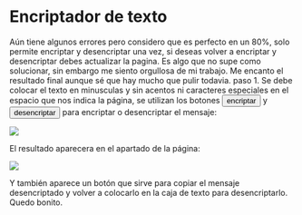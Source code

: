 <h1>Encriptador de texto</h1>
<p>Aún tiene algunos errores pero considero que es perfecto en un 80%, solo permite encriptar y desencriptar una vez, si deseas volver a encriptar y desencriptar debes actualizar la pagina.
Es algo que no supe como solucionar, sin embargo me siento orgullosa de mi trabajo.
Me encanto el resultado final aunque sé que hay mucho que pulir todavia.
paso 1. Se debe colocar el texto en minusculas y sin acentos ni caracteres especiales en el espacio que nos indica la página, se utilizan los botones <button>encriptar</button> y <button>desencriptar</button> para encriptar o desencriptar el mensaje: </p>

<img src="https://github.com/user-attachments/assets/42e2318c-152c-450a-a491-3c085ca8f81e">
<p> El resultado aparecera en el apartado de la página: </p>
<img src="https://github.com/user-attachments/assets/c6760c9e-2d37-4d82-b301-794ba753184e">
<p>Y también aparece un botón que sirve para copiar el mensaje desencriptado y volver a colocarlo en la caja de texto para desencriptarlo.
Quedo bonito.</p>
